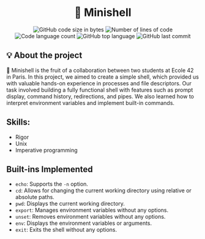 <h1 align="center">
	🚀 Minishell
</h1>

<p align="center">
	<img alt="GitHub code size in bytes" src="https://img.shields.io/github/languages/code-size/JBVer/Minishell?color=lightblue" />
	<img alt="Number of lines of code" src="https://tokei.rs/b1/github/JBVer/Minishell?category=code" />
	<img alt="Code language count" src="https://img.shields.io/github/languages/count/JBVer/Minishell?color=yellow" />
	<img alt="GitHub top language" src="https://img.shields.io/github/languages/top/JBVer/Minishell?color=blue" />
	<img alt="GitHub last commit" src="https://img.shields.io/github/last-commit/JBVer/Minishell?color=green" />
</p>

## 💡 About the project

🚀 Minishell is the fruit of a collaboration between two students at Ecole 42 in Paris. In this project, we aimed to create a simple shell, which provided us with valuable hands-on experience in processes and file descriptors. Our task involved building a fully functional shell with features such as prompt display, command history, redirections, and pipes. We also learned how to interpret environment variables and implement built-in commands.

## Skills:
* Rigor
* Unix
* Imperative programming

## Built-ins Implemented
- `echo`: Supports the `-n` option.
- `cd`: Allows for changing the current working directory using relative or absolute paths.
- `pwd`: Displays the current working directory.
- `export`: Manages environment variables without any options.
- `unset`: Removes environment variables without any options.
- `env`: Displays the environment variables or arguments.
- `exit`: Exits the shell without any options.
